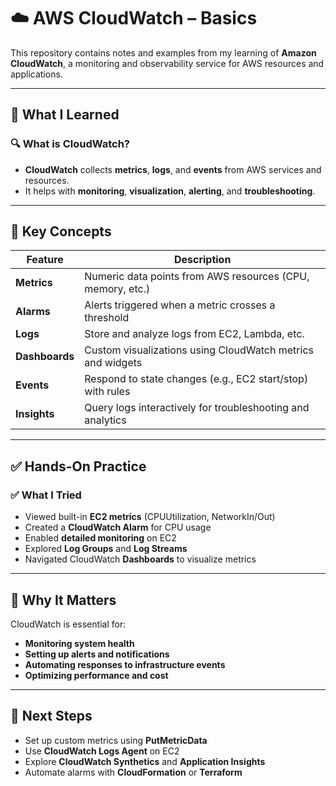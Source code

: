 # ☁️ AWS CloudWatch – Basics

This repository contains notes and examples from my learning of **Amazon CloudWatch**, a monitoring and observability service for AWS resources and applications.

---

## 📌 What I Learned

### 🔍 What is CloudWatch?

- **CloudWatch** collects **metrics**, **logs**, and **events** from AWS services and resources.
- It helps with **monitoring**, **visualization**, **alerting**, and **troubleshooting**.

---

## 🔧 Key Concepts

| Feature           | Description                                                   |
|------------------|---------------------------------------------------------------|
| **Metrics**       | Numeric data points from AWS resources (CPU, memory, etc.)    |
| **Alarms**        | Alerts triggered when a metric crosses a threshold            |
| **Logs**          | Store and analyze logs from EC2, Lambda, etc.                 |
| **Dashboards**    | Custom visualizations using CloudWatch metrics and widgets    |
| **Events**        | Respond to state changes (e.g., EC2 start/stop) with rules    |
| **Insights**      | Query logs interactively for troubleshooting and analytics     |

---

## ✅ Hands-On Practice

### ✅ What I Tried

- Viewed built-in **EC2 metrics** (CPUUtilization, NetworkIn/Out)
- Created a **CloudWatch Alarm** for CPU usage
- Enabled **detailed monitoring** on EC2
- Explored **Log Groups** and **Log Streams**
- Navigated CloudWatch **Dashboards** to visualize metrics

---

## 🧠 Why It Matters

CloudWatch is essential for:
- **Monitoring system health**
- **Setting up alerts and notifications**
- **Automating responses to infrastructure events**
- **Optimizing performance and cost**

---

## 🚀 Next Steps

- Set up custom metrics using **PutMetricData**
- Use **CloudWatch Logs Agent** on EC2
- Explore **CloudWatch Synthetics** and **Application Insights**
- Automate alarms with **CloudFormation** or **Terraform**


